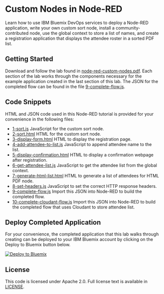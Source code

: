 # Custom Nodes in Node-RED

Learn how to use IBM Bluemix DevOps services to deploy a Node-RED application, write your own custom sort node, install a community-contributed node, use the global context to store a list of names, and create a registration application that displays the attendee roster in a sorted PDF list.

## Getting Started

Download and follow the lab found in [node-red-custom-nodes.pdf](https://github.com/jeancarl/node-red-labs/tree/master/node-red-custom-nodes/node-red-custom-nodes.pdf). Each section of the lab works through the components necessary for the example application created in the last section of this lab. The JSON for the completed flow can be found in the file  [9-complete-flow.js](https://github.com/jeancarl/node-red-labs/tree/master/node-red-custom-nodes/code/9-complete-flow.js).

## Code Snippets

HTML and JSON code used in this Node-RED tutorial is provided for your convenience in the following files:

* [1-sort.js](https://github.com/jeancarl/node-red-labs/tree/master/node-red-custom-nodes/code/1-sort.js) JavaScript for the custom sort node.
* [2-sort.html](https://github.com/jeancarl/node-red-labs/tree/master/node-red-custom-nodes/code/2-sort.html) HTML for the custom sort node.
* [3-display-form.html](https://github.com/jeancarl/node-red-labs/tree/master/node-red-custom-nodes/code/3-display-form.html) HTML to display the registration page.
* [4-add-attendee-to-list.js](https://github.com/jeancarl/node-red-labs/tree/master/node-red-custom-nodes/code/4-add-attendee-to-list.js) JavaScript to append attendee name to the list.
* [5-display-confirmation.html](https://github.com/jeancarl/node-red-labs/tree/master/node-red-custom-nodes/code/5-display-confirmation.html) HTML to display a confirmation webpage after registration.
* [6-get-attendee-list.js](https://github.com/jeancarl/node-red-labs/tree/master/node-red-custom-nodes/code/6-get-attendee-list.js) JavaScript to get the attendee list from the global context.
* [7-generate-html-list.html](https://github.com/jeancarl/node-red-labs/tree/master/node-red-custom-nodes/code/7-generate-html-list.html) HTML to generate a list of attendees for HTML PDF node.
* [8-set-headers.js](https://github.com/jeancarl/node-red-labs/tree/master/node-red-custom-nodes/code/8-set-headers.js) JavaScript to set the correct HTTP response headers.
* [9-complete-flow.js](https://github.com/jeancarl/node-red-labs/tree/master/node-red-custom-nodes/code/9-complete-flow.js) Import this JSON into Node-RED to build the completed flow.
* [10-complete-cloudant-flow.js](https://github.com/jeancarl/node-red-labs/tree/master/node-red-custom-nodes/code/10-complete-cloudant-flow.js) Import this JSON into Node-RED to build the completed flow that uses Cloudant to store attendee list.

## Deploy Completed Application
For your convenience, the completed application that this lab walks through creating can be deployed to your IBM Bluemix account by clicking on the Deploy to Bluemix button below.

[![Deploy to Bluemix](https://bluemix.net/deploy/button.png)](https://bluemix.net/deploy?repository=https://github.com/jeancarl/node-red-custom-nodes.git)

## License

This code is licensed under Apache 2.0. Full license text is available in [LICENSE](https://github.com/jeancarl/node-red-labs/tree/master/node-red-custom-nodes/LICENSE).
